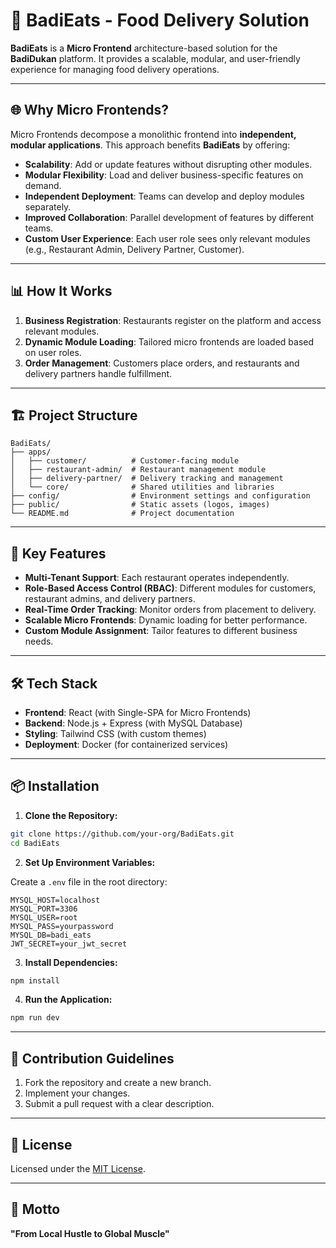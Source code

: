 # 🍔 BadiEats - Food Delivery Solution

**BadiEats** is a **Micro Frontend** architecture-based solution for the **BadiDukan** platform. It provides a scalable, modular, and user-friendly experience for managing food delivery operations.

---

## 🌐 Why Micro Frontends?

Micro Frontends decompose a monolithic frontend into **independent, modular applications**. This approach benefits **BadiEats** by offering:

- **Scalability**: Add or update features without disrupting other modules.
- **Modular Flexibility**: Load and deliver business-specific features on demand.
- **Independent Deployment**: Teams can develop and deploy modules separately.
- **Improved Collaboration**: Parallel development of features by different teams.
- **Custom User Experience**: Each user role sees only relevant modules (e.g., Restaurant Admin, Delivery Partner, Customer).

---

## 📊 How It Works

1. **Business Registration**: Restaurants register on the platform and access relevant modules.
2. **Dynamic Module Loading**: Tailored micro frontends are loaded based on user roles.
3. **Order Management**: Customers place orders, and restaurants and delivery partners handle fulfillment.

---

## 🏗️ Project Structure

```
BadiEats/
├── apps/
│   ├── customer/          # Customer-facing module
│   ├── restaurant-admin/  # Restaurant management module
│   ├── delivery-partner/  # Delivery tracking and management
│   └── core/              # Shared utilities and libraries
├── config/                # Environment settings and configuration
├── public/                # Static assets (logos, images)
└── README.md              # Project documentation
```

---

## 🚀 Key Features

- **Multi-Tenant Support**: Each restaurant operates independently.
- **Role-Based Access Control (RBAC)**: Different modules for customers, restaurant admins, and delivery partners.
- **Real-Time Order Tracking**: Monitor orders from placement to delivery.
- **Scalable Micro Frontends**: Dynamic loading for better performance.
- **Custom Module Assignment**: Tailor features to different business needs.

---

## 🛠️ Tech Stack

- **Frontend**: React (with Single-SPA for Micro Frontends)
- **Backend**: Node.js + Express (with MySQL Database)
- **Styling**: Tailwind CSS (with custom themes)
- **Deployment**: Docker (for containerized services)

---

## 📦 Installation

1. **Clone the Repository:**

```bash
git clone https://github.com/your-org/BadiEats.git
cd BadiEats
```

2. **Set Up Environment Variables:**

Create a `.env` file in the root directory:

```env
MYSQL_HOST=localhost
MYSQL_PORT=3306
MYSQL_USER=root
MYSQL_PASS=yourpassword
MYSQL_DB=badi_eats
JWT_SECRET=your_jwt_secret
```

3. **Install Dependencies:**

```bash
npm install
```

4. **Run the Application:**

```bash
npm run dev
```

---

## 📖 Contribution Guidelines

1. Fork the repository and create a new branch.
2. Implement your changes.
3. Submit a pull request with a clear description.

---

## 📄 License

Licensed under the [MIT License](LICENSE).

---

## 🌟 Motto

**"From Local Hustle to Global Muscle"**